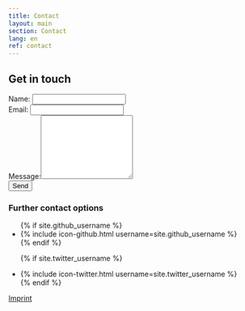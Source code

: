 ```yaml
---
title: Contact
layout: main
section: Contact
lang: en
ref: contact
---
```

<div class="row">
<div class="col-md-8">

<h2>Get in touch</h2>

<form name="contact" action="/thanks" netlify>
<div class="form-group">
    <label>Name: <input class="form-control" type="text" name="name"></label>   
    </div>
    <div class="form-group">
    <label>Email: <input class="form-control" type="email" name="email"></label>
    </div>
    <div class="form-group">
    <label for="message">Message:</label><textarea rows="8" class="form-control" name="message"></textarea>
    </div>
    <div netlify-recaptcha></div>
    <button class="btn btn-primary" type="submit">Send</button>
</form>

</div>
<div class="col-md-4">

<h3>Further contact options</h3>

<ul>
{% if site.github_username %}
    <li>{% include icon-github.html username=site.github_username %}</li>
  {% endif %}

{% if site.twitter_username %}
    <li>{% include icon-twitter.html username=site.twitter_username %}</li>
  {% endif %}
</ul>

<a class="green" href="/impressum">Imprint</a>


</div>
</div>
